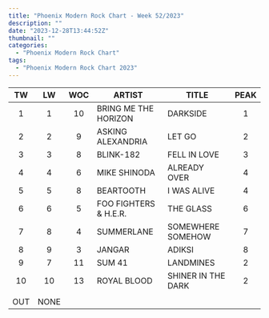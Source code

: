 ```yaml
---
title: "Phoenix Modern Rock Chart - Week 52/2023"
description: ""
date: "2023-12-28T13:44:52Z"
thumbnail: ""
categories:
  - "Phoenix Modern Rock Chart"
tags:
  - "Phoenix Modern Rock Chart 2023"
---
```

<!--more-->
|TW|LW|WOC|ARTIST|TITLE|PEAK|
|:----:|:----:|:----:|----|----|:----:|
|1|1|10|BRING ME THE HORIZON|DARKSIDE|1|
|2|2|9|ASKING ALEXANDRIA|LET GO|2|
|3|3|8|BLINK-182|FELL IN LOVE|3|
|4|4|6|MIKE SHINODA|ALREADY OVER|4|
|5|5|8|BEARTOOTH|I WAS ALIVE|4|
|6|6|5|FOO FIGHTERS & H.E.R.|THE GLASS|6|
|7|8|4|SUMMERLANE|SOMEWHERE SOMEHOW|7|
|8|9|3|JANGAR|ADIKSI|8|
|9|7|11|SUM 41|LANDMINES|2|
|10|10|13|ROYAL BLOOD|SHINER IN THE DARK|2|
| | | | | | |
|OUT|NONE| | | | |
